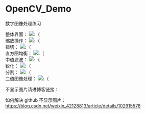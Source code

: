 # OpenCV_Demo
数字图像处理练习

整体界面：
![:（](https://github.com/XuDaHaoRen/img-folder/blob/master/%E5%9B%BE%E5%83%8F%E5%A4%84%E7%90%86/%E6%95%B4%E4%BD%93%E7%95%8C%E9%9D%A2.png)<br>
缩放操作：
![:（](https://github.com/XuDaHaoRen/img-folder/blob/master/%E5%9B%BE%E5%83%8F%E5%A4%84%E7%90%86/%E7%BC%A9%E6%94%BE.png)<br>
错切：
![:（](https://github.com/XuDaHaoRen/img-folder/blob/master/%E5%9B%BE%E5%83%8F%E5%A4%84%E7%90%86/%E9%94%99%E5%88%87.png)<br>
直方图均衡：
![:（](https://github.com/XuDaHaoRen/img-folder/blob/master/%E5%9B%BE%E5%83%8F%E5%A4%84%E7%90%86/%E7%9B%B4%E6%96%B9%E5%9B%BE%E5%9D%87%E8%A1%A1.png)<br>
中值滤波：
![:（](https://github.com/XuDaHaoRen/img-folder/blob/master/%E5%9B%BE%E5%83%8F%E5%A4%84%E7%90%86/%E4%B8%AD%E5%80%BC%E6%BB%A4%E6%B3%A2.png)<br>
锐化：
![:（](https://github.com/XuDaHaoRen/img-folder/blob/master/%E5%9B%BE%E5%83%8F%E5%A4%84%E7%90%86/%E9%94%90%E5%8C%96.png)<br>
分割：
![:（](https://github.com/XuDaHaoRen/img-folder/blob/master/%E5%9B%BE%E5%83%8F%E5%A4%84%E7%90%86/%E5%9B%BA%E5%AE%9A%E9%98%88%E5%80%BC%E5%88%86%E9%9A%94.png)<br>
二值图像处理：
![:（](https://github.com/XuDaHaoRen/img-folder/blob/master/%E5%9B%BE%E5%83%8F%E5%A4%84%E7%90%86/%E4%BA%8C%E5%80%BC%E5%9B%BE%E5%83%8F%E5%A4%84%E7%90%86.png)<br>


不显示图片请进博客链接：

如何解决 github 不显示图片：https://blog.csdn.net/weixin_42128813/article/details/102915578

